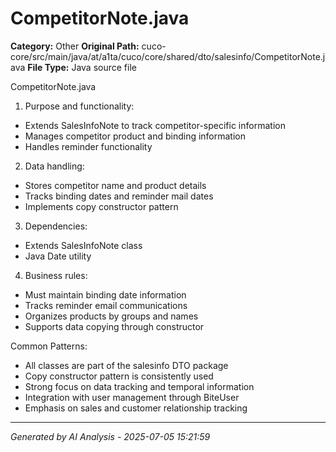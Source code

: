 # CompetitorNote.java

**Category:** Other
**Original Path:** cuco-core/src/main/java/at/a1ta/cuco/core/shared/dto/salesinfo/CompetitorNote.java
**File Type:** Java source file

CompetitorNote.java
1. Purpose and functionality:
- Extends SalesInfoNote to track competitor-specific information
- Manages competitor product and binding information
- Handles reminder functionality

2. Data handling:
- Stores competitor name and product details
- Tracks binding dates and reminder mail dates
- Implements copy constructor pattern

3. Dependencies:
- Extends SalesInfoNote class
- Java Date utility

4. Business rules:
- Must maintain binding date information
- Tracks reminder email communications
- Organizes products by groups and names
- Supports data copying through constructor

Common Patterns:
- All classes are part of the salesinfo DTO package
- Copy constructor pattern is consistently used
- Strong focus on data tracking and temporal information
- Integration with user management through BiteUser
- Emphasis on sales and customer relationship tracking

---
*Generated by AI Analysis - 2025-07-05 15:21:59*
